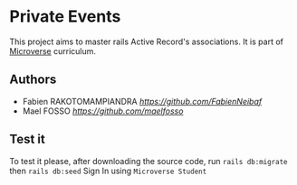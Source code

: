 # Private Events

This project aims to master rails Active Record's associations.
It is part of [Microverse](https://www.microverse.org/) curriculum.

## Authors

- Fabien RAKOTOMAMPIANDRA _https://github.com/FabienNeibaf_
- Mael FOSSO _https://github.com/maelfosso_

## Test it

To test it please, after downloading the source code, run `rails db:migrate` then `rails db:seed`
Sign In using `Microverse Student`
